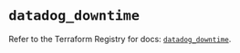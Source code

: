 # `datadog_downtime`

Refer to the Terraform Registry for docs: [`datadog_downtime`](https://registry.terraform.io/providers/datadog/datadog/3.73.0/docs/resources/downtime).
